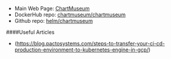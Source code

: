 

* Main Web Page:		[ChartMuseum](https://chartmuseum.com/)
* DockerHub repo:	[chartmuseum/chartmuseum](https://hub.docker.com/r/chartmuseum/chartmuseum)
* Github repo:		[helm/chartmuseum](https://github.com/helm/chartmuseum)






####Useful Articles
* (https://blog.pactosystems.com/steps-to-transfer-your-ci-cd-production-environment-to-kubernetes-engine-in-gcp/)
